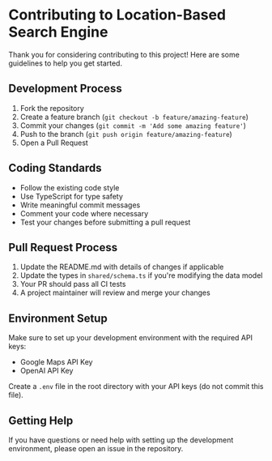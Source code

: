 # Contributing to Location-Based Search Engine

Thank you for considering contributing to this project! Here are some guidelines to help you get started.

## Development Process

1. Fork the repository
2. Create a feature branch (`git checkout -b feature/amazing-feature`)
3. Commit your changes (`git commit -m 'Add some amazing feature'`)
4. Push to the branch (`git push origin feature/amazing-feature`)
5. Open a Pull Request

## Coding Standards

- Follow the existing code style
- Use TypeScript for type safety
- Write meaningful commit messages
- Comment your code where necessary
- Test your changes before submitting a pull request

## Pull Request Process

1. Update the README.md with details of changes if applicable
2. Update the types in `shared/schema.ts` if you're modifying the data model
3. Your PR should pass all CI tests
4. A project maintainer will review and merge your changes

## Environment Setup

Make sure to set up your development environment with the required API keys:

- Google Maps API Key
- OpenAI API Key

Create a `.env` file in the root directory with your API keys (do not commit this file).

## Getting Help

If you have questions or need help with setting up the development environment, please open an issue in the repository.
